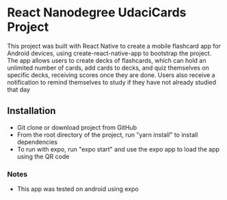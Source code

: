 # React Nanodegree UdaciCards Project

This project was built with React Native to create a mobile flashcard app for Android devices, using create-react-native-app to bootstrap the project. The app allows users to create decks of flashcards, which can hold an unlimited number of cards, add cards to decks, and quiz themselves on specific decks, receiving scores once they are done. Users also receive a notification to remind themselves to study if they have not already studied that day

## Installation

* Git clone or download project from GitHub
* From the root directory of the project, run "yarn install" to install dependencies
* To run with expo, run "expo start" and use the expo app to load the app using the QR code

### Notes

* This app was tested on android using expo


